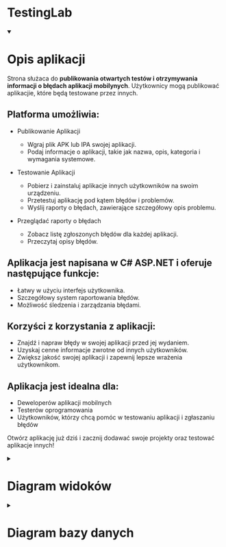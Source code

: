 # TestingLab

<details open>
<summary><h1>Opis aplikacji</h1></summary>

Strona służaca do **publikowania otwartych testów i otrzymywania informacji o błędach aplikacji mobilynych**. Użytkownicy mogą publikować aplikacjie, które będą testowane przez innych.

## Platforma umożliwia:

* Publikowanie Aplikacji
    - Wgraj plik APK lub IPA swojej aplikacji.
    - Podaj informacje o aplikacji, takie jak nazwa, opis, kategoria i wymagania systemowe.

* Testowanie Aplikacji
    - Pobierz i zainstaluj aplikacje innych użytkowników na swoim urządzeniu.
    - Przetestuj aplikację pod kątem błędów i problemów.
    - Wyślij raporty o błędach, zawierające szczegółowy opis problemu.

* Przeglądać raporty o błędach
    - Zobacz listę zgłoszonych błędów dla każdej aplikacji.
    - Przeczytaj opisy błędów.
    
## Aplikacja jest napisana w C# ASP.NET i oferuje następujące funkcje:

* Łatwy w użyciu interfejs użytkownika.
* Szczegółowy system raportowania błędów.
* Możliwość śledzenia i zarządzania błędami.

## Korzyści z korzystania z aplikacji:

* Znajdź i napraw błędy w swojej aplikacji przed jej wydaniem.
* Uzyskaj cenne informacje zwrotne od innych użytkowników.
* Zwiększ jakość swojej aplikacji i zapewnij lepsze wrażenia użytkownikom.

## Aplikacja jest idealna dla:

* Deweloperów aplikacji mobilnych
* Testerów oprogramowania
* Użytkowników, którzy chcą pomóc w testowaniu aplikacji i zgłaszaniu błędów

Otwórz aplikację już dziś i zacznij dodawać swoje projekty oraz testować aplikacje innych!

</details>

<details>
<summary><h1>Diagram widoków</h1></summary>

<img src="ViewsDiagram.png">

</details>

<details>
<summary><h1>Diagram bazy danych</h1></summary>

<img src="essa.png">

</details>
